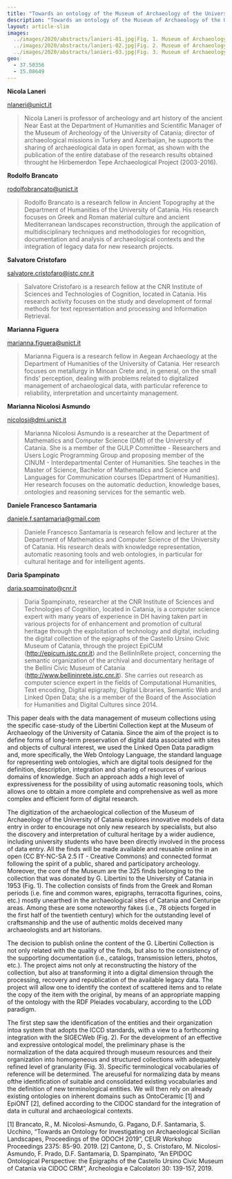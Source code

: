 ```yaml
---
title: "Towards an ontology of the Museum of Archaeology of the University of Catania: from the legacy data digitization to the semantic web"
description: "Towards an ontology of the Museum of Archaeology of the University of Catania: from the legacy data digitization to the semantic web"
layout: article-slim
images:
  ../images/2020/abstracts/lanieri-01.jpg|Fig. 1. Museum of Archaeology of Catania University, the G. Libertini collection, selection of some finds from the Greek age (above) and fakes (below). 
  ../images/2020/abstracts/lanieri-02.jpg|Fig. 2. Museum of Archaeology of Catania University, Entity–relationship diagrams. 
  ../images/2020/abstracts/lanieri-03.jpg|Fig. 3. Museum of Archaeology of Catania University, digitization of chronological data.
geo:
  - 37.50356
  - 15.08649
---
```


**Nicola Laneri**

[nlaneri@unict.it](mailto:nlaneri@unict.it)

> Nicola Laneri is professor of archeology and art history of the ancient Near East at the Department of Humanities and Scientific Manager of the Museum of Archeology of  the University of Catania; director of archaeological missions in Turkey and Azerbaijan, he supports the sharing of archaeological data in open format, as shown with the publication of the entire database of the research results obtained throught he Hirbemerdon Tepe Archaeological Project (2003-2016).

**Rodolfo Brancato**

[rodolfobrancato@unict.it](mailto:rodolfobrancato@unict.it)

> Rodolfo Brancato is a research fellow in Ancient Topography at the Department of Humanities of the University of Catania. His research focuses on Greek and Roman material culture and ancient Mediterranean landscapes reconstruction, through the application of multidisciplinary techniques and methodologies for recognition, documentation and analysis of archaeological contexts and the integration of legacy data for new research projects.

**Salvatore Cristofaro**

[salvatore.cristofaro@istc.cnr.it](mailto:salvatore.cristofaro@istc.cnr.it)

> Salvatore Cristofaro is a research fellow at the CNR Institute of Sciences and Technologies of Cognition, located in Catania. His research activity focuses on the study and development of formal methods for text representation and processing and Information Retrieval.

**Marianna Figuera**

[marianna.figuera@unict.it](marianna.figuera@unict.it)

> Marianna Figuera is a research fellow in Aegean Archaeology at the Department of Humanities of the University of Catania. Her research focuses on metallurgy in Minoan Crete and, in general, on the small finds’ perception, dealing with problems related to digitalized management of archaeological data, with particular reference to reliability, interpretation and uncertainty management.

**Marianna Nicolosi Asmundo**

[nicolosi@dmi.unict.it](mailto:nicolosi@dmi.unict.it)

>Marianna Nicolosi Asmundo is a researcher at the Department of Mathematics and Computer Science (DMI) of the University of Catania. She is a member of the GULP Committee - Researchers and Users Logic Programming Group and proposing member of the CINUM - Interdepartmental Center of Humanities. She teaches in the Master of Science, Bachelor of Mathematics and Science and Languages for Communication courses (Department of Humanities). Her research focuses on the automatic deduction, knowledge bases, ontologies and reasoning services for the semantic web.

**Daniele Francesco Santamaria**

[daniele.f.santamaria@gmail.com](daniele.f.santamaria@gmail.com)

> Daniele Francesco Santamaria is research fellow and lecturer at the Department of Mathematics and Computer Science of the University of Catania. His research deals with knowledge representation, automatic reasoning tools and web ontologies, in particular for cultural heritage and for intelligent agents.

**Daria Spampinato**

[daria.spampinato@cnr.it](mailto:daria.spampinato@cnr.it)

> Daria Spampinato, researcher at the CNR Institute of Sciences and Technologies of Cognition, located in Catania, is a computer science expert with many years of experience in DH having taken part in various projects for of enhancement and promotion of cultural heritage through the exploitation of technology and digital, including the digital collection of the epigraphs of the Castello Ursino Civic Museum of Catania, through the project EpiCUM (http://epicum.istc.cnr.it) and the BellinInRete project, concerning the semantic organization of the archival and documentary heritage of the Bellini Civic Museum of Catania (http://www.bellininrete.istc.cnr.it). She carries out research as computer science expert in the fields of Computational Humanities, Text encoding, Digital epigraphy, Digital Libraries, Semantic Web and Linked Open Data; she is a member of the Board of the Association for Humanities and Digital Cultures since 2014.

This paper deals with the data management of museum collections using the specific case-study of the Libertini Collection kept at the Museum of Archaeology of the University of Catania. Since the  aim of the project  is to define forms of long-term preservation of digital data associated with sites and objects of cultural interest, we used the Linked Open Data paradigm and, more specifically, the Web Ontology Language, the standard language for representing web ontologies, which are digital tools designed for the definition, description, integration and sharing of resources of various domains of knowledge. Such an approach adds a high level of expressiveness for the possibility of using automatic reasoning tools, which allows one to  obtain a more complete and comprehensive as well as more complex and efficient form of digital research.

The digitization of the archaeological collection of the Museum of Archaeology of the University of Catania explores innovative models of data entry in order to encourage not only new research by specialists, but also the discovery and interpretation of cultural heritage by a wider audience, including university students who have been directly involved in the process of data entry. All the finds will be made available and reusable online in an open (CC BY-NC-SA 2.5 IT - Creative Commons) and connected format following the spirit of a public, shared and participatory archeology. Moreover, the core of the Museum are the 325 finds belonging to the collection that was donated by G. Libertini to the University of Catania in 1953 (Fig. 1). The collection consists of finds from the Greek and Roman periods (i.e. fine and common wares,  epigraphs, terracotta figurines, coins, etc.) mostly unearthed in the archaeological sites of Catania and Centuripe areas. Among these are some noteworthy fakes (i.e., 78 objects forged in the first half of the twentieth century) which for the outstanding level of craftsmanship and the use of authentic molds deceived many archaeologists and art historians.

The decision to publish online the content of the G. Libertini Collection is not only related with  the quality of the finds, but also to the consistency of the supporting documentation (i.e., catalogs, transmission letters, photos, etc.). The project aims not only at reconstructing the history of the collection, but also at transforming it into a digital dimension through the processing, recovery and republication of the available legacy data. The project will allow one to identify the context of scattered items and to relate the copy of the item with the original,  by means of an appropriate mapping of the ontology with  the RDF Pleiades vocabulary, according to the LOD paradigm.

The first step saw the identification of the entities and their organization intoa system that adopts the ICCD standards, with a view to a forthcoming integration with the SIGECWeb (Fig. 2). For the development of an effective and expressive ontological model, the preliminary phase is the normalization of the data acquired through museum resources and their organization into homogeneous and structured collections with adequately refined level of granularity (Fig. 3). Specific terminological vocabularies of reference will be determined. The areuseful for normalizing data by means ofthe identification of suitable and consolidated existing vocabularies and the definition of new terminological entities. We will then rely on already existing ontologies on inherent domains such as OntoCeramic [1] and EpiONT [2], defined according to the CIDOC standard for the integration of data in cultural and archaeological contexts.

[1] Brancato, R., M. Nicolosi-Asmundo, G. Pagano, D.F. Santamaria, S. Ucchino, “Towards an Ontology for Investigating on Archaeological Sicilian Landscapes, Proceedings of the ODOCH 2019”, CEUR Workshop Proceedings 2375: 85-90. 2019.
[2] Cantone, D., S. Cristofaro, M. Nicolosi-Asmundo, F. Prado, D.F. Santamaria, D. Spampinato, “An EPIDOC Ontological Perspective: the Epigraphs of the Castello Ursino Civic Museum of Catania via CIDOC CRM”, Archeologia e Calcolatori 30: 139-157, 2019.
